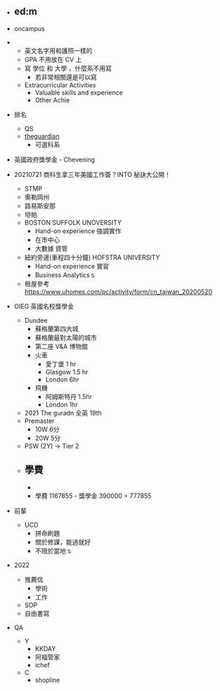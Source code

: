 - ed:m
    - 
- oncampus 

- 
    - 英文名字用和護照一樣的
    - GPA 不用放在 CV 上
    - 寫 學位 和 大學 ，什麼系不用寫
        - 若非常相關還是可以寫
    - Extracurricular Activities
        - Valuable skills and experience
        - Other Achie

- 排名
    - QS
    - [theguardian](https://www.theguardian.com/education/ng-interactive/2020/sep/05/the-best-uk-universities-2021-league-table)
        - 可選科系

- 英國政府獎學金 - Chevening
- 20210721 商科生拿三年美國工作簽？INTO 秘訣大公開！
    - STMP
    - 奧勒岡州
    - 路易斯安那
    - 坦帕
    - BOSTON SUFFOLK UNOVERSITY
        - Hand-on experience 強調實作
        - 在市中心
        - 大數據 資管
    - 紐約旁邊(車程四十分鐘) HOFSTRA UNIVERSITY
        - Hand-on experience 實習
        - Business Analyticsｓ
    - 租屋參考 https://www.uhomes.com/pc/activity/form/cn_taiwan_20200520
- OIEG 英國名校獎學金
    - Dundee
        - 蘇格蘭第四大城
        - 蘇格蘭最對太陽的城市
        - 第二座 V&A 博物館
        - 火車
            - 愛丁堡 1 hr
            - Glasgow 1.5 hr
            - London 6hr
        - 飛機
            - 阿姆斯特丹 1.5hr
            - London 1hr
    - 2021 The guradn 全英 19th
    - Premaster
        - 10W 6分
        - 20W 5分
    - PSW (2Y) -> Tier 2
    - 學費
        - 
        - 
        - 學費 1167855 - 獎學金 390000 = 777855


- 前輩
    - UCD
        - 拼命刷題
        - 關於修課，能過就好
        - 不限於當地ｓ

- 2022
    - 推薦信
        - 學術
        - 工作
    - SOP
    - 自由書寫

- QA
    - Y
        - KKDAY
        - 阿福管家
        - ichef
    - C
        - shopline